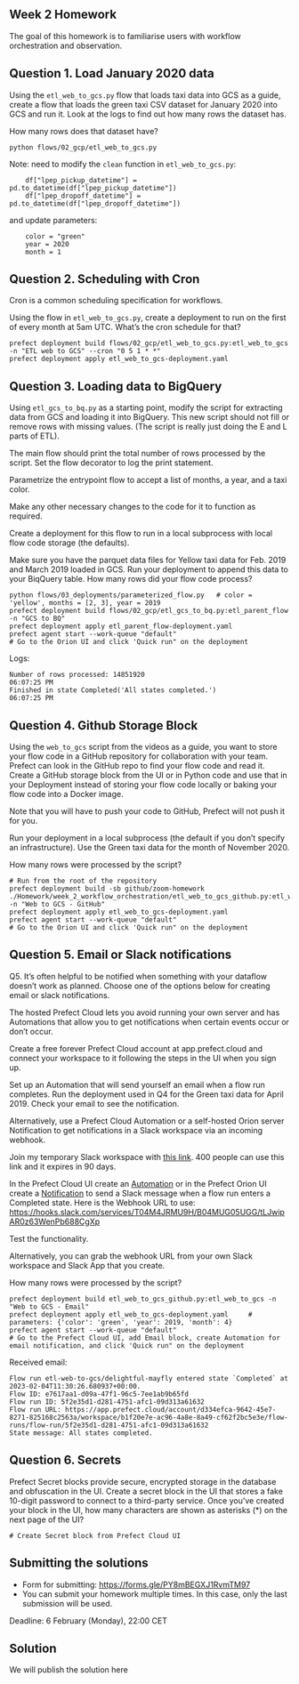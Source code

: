 ## Week 2 Homework

The goal of this homework is to familiarise users with workflow orchestration and observation. 


## Question 1. Load January 2020 data

Using the `etl_web_to_gcs.py` flow that loads taxi data into GCS as a guide, create a flow that loads the green taxi CSV dataset for January 2020 into GCS and run it. Look at the logs to find out how many rows the dataset has.

How many rows does that dataset have?

```python flows/02_gcp/etl_web_to_gcs.py```

Note: need to modify the `clean` function in `etl_web_to_gcs.py`:
```
    df["lpep_pickup_datetime"] = pd.to_datetime(df["lpep_pickup_datetime"])
    df["lpep_dropoff_datetime"] = pd.to_datetime(df["lpep_dropoff_datetime"])
```
and update parameters:
```
    color = "green"
    year = 2020
    month = 1
```

## Question 2. Scheduling with Cron

Cron is a common scheduling specification for workflows. 

Using the flow in `etl_web_to_gcs.py`, create a deployment to run on the first of every month at 5am UTC. What’s the cron schedule for that?

```
prefect deployment build flows/02_gcp/etl_web_to_gcs.py:etl_web_to_gcs -n "ETL web to GCS" --cron "0 5 1 * *"
prefect deployment apply etl_web_to_gcs-deployment.yaml
```


## Question 3. Loading data to BigQuery 

Using `etl_gcs_to_bq.py` as a starting point, modify the script for extracting data from GCS and loading it into BigQuery. This new script should not fill or remove rows with missing values. (The script is really just doing the E and L parts of ETL).

The main flow should print the total number of rows processed by the script. Set the flow decorator to log the print statement.

Parametrize the entrypoint flow to accept a list of months, a year, and a taxi color. 

Make any other necessary changes to the code for it to function as required.

Create a deployment for this flow to run in a local subprocess with local flow code storage (the defaults).

Make sure you have the parquet data files for Yellow taxi data for Feb. 2019 and March 2019 loaded in GCS. Run your deployment to append this data to your BiqQuery table. How many rows did your flow code process?

```
python flows/03_deployments/parameterized_flow.py   # color = 'yellow', months = [2, 3], year = 2019
prefect deployment build flows/02_gcp/etl_gcs_to_bq.py:etl_parent_flow -n "GCS to BQ"
prefect deployment apply etl_parent_flow-deployment.yaml
prefect agent start --work-queue "default"
# Go to the Orion UI and click 'Quick run" on the deployment
```

Logs:
```
Number of rows processed: 14851920
06:07:25 PM
Finished in state Completed('All states completed.')
06:07:25 PM
```


## Question 4. Github Storage Block

Using the `web_to_gcs` script from the videos as a guide, you want to store your flow code in a GitHub repository for collaboration with your team. Prefect can look in the GitHub repo to find your flow code and read it. Create a GitHub storage block from the UI or in Python code and use that in your Deployment instead of storing your flow code locally or baking your flow code into a Docker image. 

Note that you will have to push your code to GitHub, Prefect will not push it for you.

Run your deployment in a local subprocess (the default if you don’t specify an infrastructure). Use the Green taxi data for the month of November 2020.

How many rows were processed by the script?

```
# Run from the root of the repository
prefect deployment build -sb github/zoom-homework ./Homework/week_2_workflow_orchestration/etl_web_to_gcs_github.py:etl_web_to_gcs -n "Web to GCS - GitHub"
prefect deployment apply etl_web_to_gcs-deployment.yaml
prefect agent start --work-queue "default"
# Go to the Orion UI and click 'Quick run" on the deployment
```


## Question 5. Email or Slack notifications

Q5. It’s often helpful to be notified when something with your dataflow doesn’t work as planned. Choose one of the options below for creating email or slack notifications.

The hosted Prefect Cloud lets you avoid running your own server and has Automations that allow you to get notifications when certain events occur or don’t occur. 

Create a free forever Prefect Cloud account at app.prefect.cloud and connect your workspace to it following the steps in the UI when you sign up. 

Set up an Automation that will send yourself an email when a flow run completes. Run the deployment used in Q4 for the Green taxi data for April 2019. Check your email to see the notification.

Alternatively, use a Prefect Cloud Automation or a self-hosted Orion server Notification to get notifications in a Slack workspace via an incoming webhook. 

Join my temporary Slack workspace with [this link](https://join.slack.com/t/temp-notify/shared_invite/zt-1odklt4wh-hH~b89HN8MjMrPGEaOlxIw). 400 people can use this link and it expires in 90 days. 

In the Prefect Cloud UI create an [Automation](https://docs.prefect.io/ui/automations) or in the Prefect Orion UI create a [Notification](https://docs.prefect.io/ui/notifications/) to send a Slack message when a flow run enters a Completed state. Here is the Webhook URL to use: https://hooks.slack.com/services/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

Test the functionality.

Alternatively, you can grab the webhook URL from your own Slack workspace and Slack App that you create. 


How many rows were processed by the script?

```
prefect deployment build etl_web_to_gcs_github.py:etl_web_to_gcs -n "Web to GCS - Email"
prefect deployment apply etl_web_to_gcs-deployment.yaml     # parameters: {'color': 'green', 'year': 2019, 'month': 4}
prefect agent start --work-queue "default"
# Go to the Prefect Cloud UI, add Email block, create Automation for email notification, and click 'Quick run" on the deployment
```

Received email:
```
Flow run etl-web-to-gcs/delightful-mayfly entered state `Completed` at 2023-02-04T11:30:26.680937+00:00.
Flow ID: e7617aa1-d09a-47f1-96c5-7ee1ab9b65fd
Flow run ID: 5f2e35d1-d281-4751-afc1-09d313a61632
Flow run URL: https://app.prefect.cloud/account/d334efca-9642-45e7-8271-825168c2563a/workspace/b1f20e7e-ac96-4a8e-8a49-cf62f2bc5e3e/flow-runs/flow-run/5f2e35d1-d281-4751-afc1-09d313a61632
State message: All states completed.
```


## Question 6. Secrets

Prefect Secret blocks provide secure, encrypted storage in the database and obfuscation in the UI. Create a secret block in the UI that stores a fake 10-digit password to connect to a third-party service. Once you’ve created your block in the UI, how many characters are shown as asterisks (*) on the next page of the UI?

```
# Create Secret block from Prefect Cloud UI
```


## Submitting the solutions

* Form for submitting: https://forms.gle/PY8mBEGXJ1RvmTM97
* You can submit your homework multiple times. In this case, only the last submission will be used. 

Deadline: 6 February (Monday), 22:00 CET


## Solution

We will publish the solution here
